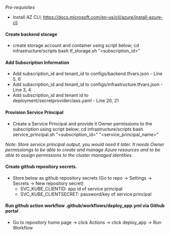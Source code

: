 *Pre-requisites*
- Install AZ CLI; https://docs.microsoft.com/en-us/cli/azure/install-azure-cli

#### Create backend storage
- create storage account and container using script below;
  cd infrastructure/scripts
  bash tf_storage.sh "<subscription_id>"

#### Add Subscription Information
- Add subscription_id and tenant_id to configs/backend.tfvars.json - Line 5, 6
- Add subscription_id and tenant_id to configs/infrastructure.tfvars.json - Line 3, 4
- Add subscription_id and tenant id to deployment/secretproviderclass.yaml - Line 20, 21

#### Provision Service Principal 
- Create a Service Principal and provide it Owner permissions to the subscription using script below;
  cd infrastructure/scripts
  bash service_principal.sh "<subscription_id>" "<service_principal_name>"

*Note: Store service principal output, you would need it later. It needs Owner permissiongs to be able to create and manage Azure resources and to be able to assign permissions to the cluster managed identities.*

#### Create github repository secrets.
- Store below as github repository secrets (Go to repo -> Settings -> Secrets -> New repository secret)
    - SVC_KUBE_CLIENTID: app id of service principal
    - SVC_KUBE_CLIENTSECRET: password/key of service principal

#### Run github action workflow .github/workflows/deploy_app.yml via Github portal
- Go to repository home page -> click Actions -> click deploy_app -> Run Workflow


    